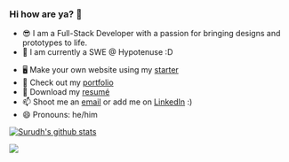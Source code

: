 ### Hi how are ya? 👋

- 😎 I am a Full-Stack Developer with a passion for bringing designs and prototypes to life.
- 🌱 I am currently a SWE @ Hypotenuse :D
<!-- spending time going through [App Academy](https://www.appacademy.io/)'s Full-Stack [program](https://open.appacademy.io/) -->
- 🖥 Make your own website using my [starter](https://www.gatsbyjs.com/starters/surudhb/gatsby-personal-site-template)
- 📝 Check out my [portfolio](https://surudhb.github.io)
- 📜 Download my [resumé](https://surudhb.github.io/surudh_bhutani_resume.pdf)
- 📫 Shoot me an [email](mailto:surudhb@gmail.com) or add me on [LinkedIn](https://www.linkedin.com/in/surudh-bhutani) :)
- 😄 Pronouns: he/him


[![Surudh's github stats](https://github-readme-stats.vercel.app/api?username=surudhb&theme=tokyonight&show_icons=true&count_private=true)](https://github.com/anuraghazra/github-readme-stats)

![](https://komarev.com/ghpvc/?username=surudhb&color=blueviolet&style=flat-square&label=Visits)

<!--
**surudhb/surudhb** is a ✨ _special_ ✨ repository because its `README.md` (this file) appears on your GitHub profile.

Here are some ideas to get you started:

- 🔭 I’m currently working on ...
- 🌱 I’m currently learning ...
- 👯 I’m looking to collaborate on ...
- 🤔 I’m looking for help with ...
- 💬 Ask me about ...
- 📫 How to reach me: ...
- 😄 Pronouns: ...
- ⚡ Fun fact: ...
-->
